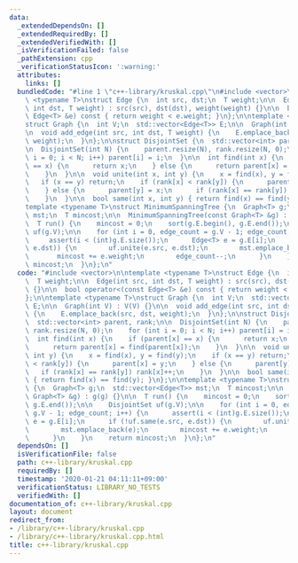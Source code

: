 ```yaml
---
data:
  _extendedDependsOn: []
  _extendedRequiredBy: []
  _extendedVerifiedWith: []
  _isVerificationFailed: false
  _pathExtension: cpp
  _verificationStatusIcon: ':warning:'
  attributes:
    links: []
  bundledCode: "#line 1 \"c++-library/kruskal.cpp\"\n#include <vector>\n\ntemplate\
    \ <typename T>\nstruct Edge {\n  int src, dst;\n  T weight;\n\n  Edge(int src,\
    \ int dst, T weight) : src(src), dst(dst), weight(weight) {}\n\n  bool operator<(const\
    \ Edge<T> &e) const { return weight < e.weight; }\n};\n\ntemplate <typename T>\n\
    struct Graph {\n  int V;\n  std::vector<Edge<T>> E;\n\n  Graph(int V) : V(V) {}\n\
    \n  void add_edge(int src, int dst, T weight) {\n    E.emplace_back(src, dst,\
    \ weight);\n  }\n};\n\nstruct DisjointSet {\n  std::vector<int> parent, rank;\n\
    \n  DisjointSet(int N) {\n    parent.resize(N), rank.resize(N, 0);\n    for (int\
    \ i = 0; i < N; i++) parent[i] = i;\n  }\n\n  int find(int x) {\n    if (parent[x]\
    \ == x) {\n      return x;\n    } else {\n      return parent[x] = find(parent[x]);\n\
    \    }\n  }\n\n  void unite(int x, int y) {\n    x = find(x), y = find(y);\n \
    \   if (x == y) return;\n    if (rank[x] < rank[y]) {\n      parent[x] = y;\n\
    \    } else {\n      parent[y] = x;\n      if (rank[x] == rank[y]) rank[x]++;\n\
    \    }\n  }\n\n  bool same(int x, int y) { return find(x) == find(y); }\n};\n\n\
    template <typename T>\nstruct MinimumSpanningTree {\n  Graph<T> g;\n  std::vector<Edge<T>>\
    \ mst;\n  T mincost;\n\n  MinimumSpanningTree(const Graph<T> &g) : g(g) {}\n\n\
    \  T run() {\n    mincost = 0;\n    sort(g.E.begin(), g.E.end());\n\n    DisjointSet\
    \ uf(g.V);\n\n    for (int i = 0, edge_count = g.V - 1; edge_count; i++) {\n \
    \     assert(i < (int)g.E.size());\n      Edge<T> e = g.E[i];\n      if (!uf.same(e.src,\
    \ e.dst)) {\n        uf.unite(e.src, e.dst);\n        mst.emplace_back(e);\n \
    \       mincost += e.weight;\n        edge_count--;\n      }\n    }\n    return\
    \ mincost;\n  }\n};\n"
  code: "#include <vector>\n\ntemplate <typename T>\nstruct Edge {\n  int src, dst;\n\
    \  T weight;\n\n  Edge(int src, int dst, T weight) : src(src), dst(dst), weight(weight)\
    \ {}\n\n  bool operator<(const Edge<T> &e) const { return weight < e.weight; }\n\
    };\n\ntemplate <typename T>\nstruct Graph {\n  int V;\n  std::vector<Edge<T>>\
    \ E;\n\n  Graph(int V) : V(V) {}\n\n  void add_edge(int src, int dst, T weight)\
    \ {\n    E.emplace_back(src, dst, weight);\n  }\n};\n\nstruct DisjointSet {\n\
    \  std::vector<int> parent, rank;\n\n  DisjointSet(int N) {\n    parent.resize(N),\
    \ rank.resize(N, 0);\n    for (int i = 0; i < N; i++) parent[i] = i;\n  }\n\n\
    \  int find(int x) {\n    if (parent[x] == x) {\n      return x;\n    } else {\n\
    \      return parent[x] = find(parent[x]);\n    }\n  }\n\n  void unite(int x,\
    \ int y) {\n    x = find(x), y = find(y);\n    if (x == y) return;\n    if (rank[x]\
    \ < rank[y]) {\n      parent[x] = y;\n    } else {\n      parent[y] = x;\n   \
    \   if (rank[x] == rank[y]) rank[x]++;\n    }\n  }\n\n  bool same(int x, int y)\
    \ { return find(x) == find(y); }\n};\n\ntemplate <typename T>\nstruct MinimumSpanningTree\
    \ {\n  Graph<T> g;\n  std::vector<Edge<T>> mst;\n  T mincost;\n\n  MinimumSpanningTree(const\
    \ Graph<T> &g) : g(g) {}\n\n  T run() {\n    mincost = 0;\n    sort(g.E.begin(),\
    \ g.E.end());\n\n    DisjointSet uf(g.V);\n\n    for (int i = 0, edge_count =\
    \ g.V - 1; edge_count; i++) {\n      assert(i < (int)g.E.size());\n      Edge<T>\
    \ e = g.E[i];\n      if (!uf.same(e.src, e.dst)) {\n        uf.unite(e.src, e.dst);\n\
    \        mst.emplace_back(e);\n        mincost += e.weight;\n        edge_count--;\n\
    \      }\n    }\n    return mincost;\n  }\n};\n"
  dependsOn: []
  isVerificationFile: false
  path: c++-library/kruskal.cpp
  requiredBy: []
  timestamp: '2020-01-21 04:11:11+09:00'
  verificationStatus: LIBRARY_NO_TESTS
  verifiedWith: []
documentation_of: c++-library/kruskal.cpp
layout: document
redirect_from:
- /library/c++-library/kruskal.cpp
- /library/c++-library/kruskal.cpp.html
title: c++-library/kruskal.cpp
---
```

